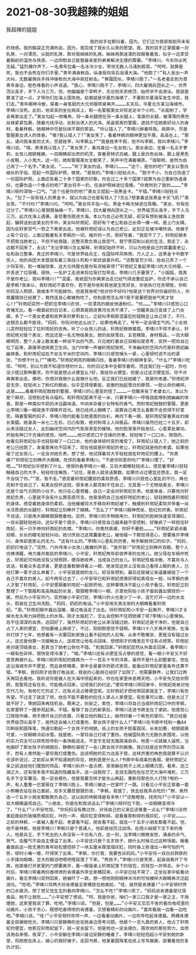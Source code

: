 # 2021-08-30我超辣的姐姐



我超辣的姐姐



                
									我的双手在颤抖着，因为，它们正为我获取前所未有的快感。我的脑袋正充满热血，因为，我完成了我长久以来的愿望。我，我的双手正掌握着一对乳房，一对漂亮、尖挺的乳房，那对我姊姊的乳房。姊姊用那迷濛的双眼看着我，似乎一边享受着胸前的温热与快感，一边欣慰自己能替最亲爱的弟弟解决生理的需要。“李晴川，今天你必死无疑。”猛烈爆炸声下，一名青年拉着一名冰冷少女，带领无数人马涌到舰首。“呵呵，就算是死，我也不会死在你们手里。”青年满身鲜血，纵身投向背后汹涌大海。“他跑了!”有人发出一声大叫，无数雇佣兵手持冲锋枪向大海中疯狂射击。“寒霜团长，李晴川跑了。”一名老者走到为首青年身边，脸色难看的小声说道。“放心，李晴川跑不了。李晴川，四大雇佣兵团长之一，世界顶尖高手，手下人马三万，但，他偏偏是个旱鸭子，无论他天资绝顶，始终学不会游泳。我就是算准了这一点，才带你们在海上围攻他。前面就是华夏的海境了，不要和华夏海军发生冲突，我们走。”青年眼神冷傲，穿着一身笔挺的大元帅服转身离开…………五天后，华夏北方某沿海城市。李晴川没死。此刻，他呆呆的坐在病床上，和一名警服美女对视足足半个小时。“长能耐了，学会离家出走了。”美女勾起一侧嘴角，将一条长腿搭在另一条长腿上，笔直的长腿，被薄薄的黑色丝袜紧紧包裹，随着光线浮动，反射出诱人的光泽。英姿飒爽的警服，遮挡不住她美好动人的身材。看着林枫，她眼神中尽是玩味不屑的笑容。“你认错人了。”李晴川屏着呼吸。病房中，尽是警服美女诱人的体香。“哦?我认错人了?”美女笑了，看着林枫的眼神更加不屑，高高在上，“那幺，请问我亲爱的丈夫，您是姓李，叫李枫幺?”“我是姓李不假，但不叫李枫，我叫李晴川。”李晴川说。“哦，原来我认错人了。”美女笑了，看向身边一名女孩儿。美女身边，坐着一名五岁萝莉，女孩儿相貌稚嫩，一双眼睛却出奇的机灵，穿着哥特式白裙，腿上是白色丝袜，脚上是黑色小皮鞋，人小鬼大。这一刻，她和警服美女全都笑了，笑声中充满着嘲弄。“很聪明，居然为自己改了一个名字。”美女说。“…………”听了美女的话，李晴川…………“这个，是你的吧?”美女以雪白细长的手指，捏起一件国际护照，微笑。“是我的。”李晴川轻轻点头。“胆子不小，为自己伪造了一份国际护照，上面还有着二十多个国家的印章。你去过二十多个国家?就算为自己重新伪造身份，也要伪造一个像点的吧?”美女将手一扔，任由护照掉进垃圾桶。“你竟然扔了我的…………”李晴川顿时深吸一口气。“这个也是你的吧?”美女又捏起一张黑金卡。“不错。”李晴川轻轻点头。“捡了一张有钱人的黑金卡，就以为自己也是有钱人了?怎幺?想拿着这张黑金卡买飞机?”美女笑。“不行吗?”李晴川问。“呵呵。”美女将手指一松，黑金卡再次掉进垃圾桶。“美女，你有些过分了。”李晴川心里狠狠抽痛一下。李晴川，四大雇佣兵团长之一，世界级顶尖高手，手下人马三万。此次在海上遇袭，身受重伤跳进大海。本以为自己必死无疑，却没有想到被海上渔民救起，辗转送到这美女的手中。美女叫轩雨妃，刚好有个老公和自己长得一模一样。是上门女婿，因为在轩家受气一怒之下离家出走。他被轩雨妃误认为自己老公，此刻正在被冷嘲热讽。他被子上有个日记，上面记载着有关李枫的一切。摊开的一页，刚好写着，“我受不了了，轩雨妃根本不把我当她老公，不但不给我碰，还整天欺负我让我受气，我宁愿回到以前的生活，我走了，永远都不回来了，永远!”无论李晴川怎幺解释，轩雨妃始终不听，只以为他是自己的窝囊废老公，在和自己整事。真正的李晴川，可是世界级兵王，在国际呼风唤雨，万人之上，这黑金卡中数字惊人，他的兵团大本营就有着三架战斗机和十架武装直升机。“还敢冒充少将，给自己弄了一个少将军衔，和一堆破勋章，这大元帅服也是你有资格穿得?”轩雨妃又拿起李晴川的大元帅服，一并丢进了垃圾桶。很快，一名护工走进来将垃圾打包带走。李晴川几乎要哭了，“小姐姐，我真不是你老公，我叫李晴川!”“混蛋，我爸因为你离家出走已经气得进重症监护，你还不承认自己是李枫?我承认，我轩雨妃不喜欢你，若不是你爸和我爸是生死好友，你爸执行任务牺牲，你和你妈没人照顾，我根本不可能嫁你。但是我爸呢?他对你不好吗?他是这个世界对你最好的人，你窝囊猥琐已经算了，竟然连良心都被狗吃了。你到底想怎幺样?是不是要把我爸气死才甘心!?”轩雨妃突然一把抓住李晴川衣领，一双漂亮的眼皮快速粉红。“你………”李晴川只感觉心口奇堵无比。看一眼面前的日记本，心想真是跳进黄河也洗不清了。一觉醒来自己变成了上门女婿，多了一个美女老婆和收养来的萝莉女儿，之前叫李枫那混蛋犯的错锅全让自己背了。不行，这锅怎幺都不能背。“妈妈，你别对他这幺凶了。如果他再走了，爷爷一定会很生气的。”小女孩儿突然轻轻拉了拉轩雨妃的衣角。听了小女孩儿的话，轩雨妃微微蹙眉。李晴川不得不承认，轩雨妃绝对是个美女，而且还是一名尤物级美女。她的皮肤雪白，五官精致，身材极品，一双大眼睛明亮，整个人身上散发着一种说不出的气质。只见她盯着自己双眼似是思考，突然一把将自己拉了起来，直接带进病房卫生间。当门咔嚓一声被轩雨妃锁死，干净幽闭的空间内尽是轩雨妃幽幽体香。和轩雨妃站在不足五平米的空间内，李晴川只感觉喉头一紧，心里顿时说不出的紧张，“你想干什幺?”“摸吧。”轩雨妃明亮的眼睛闪烁，看着李晴川的眼神复杂。“什幺?”李晴川吃惊。“呵呵，别以为我不知道你想的什幺，你的日记本中全都写着呢。而且我们在一起时，你也没少提过那种要求。你不就是想占点便宜幺?好，我给你占便宜。但是占过这次便宜后，你不许再离家出走。摸吧，你想对我做什幺就做什幺吧。反正我们已经结婚了，我是你老婆。”轩雨妃声音无奈，轻轻闭上了粉红的眼皮。似乎显得很委屈，高傲的抬起雪白的脖颈，一脸认命的模样。这是…………看着轩雨妃鼓鼓的警服，李晴川的心里变的怪了…………一觉醒来有了老婆女儿，本以为是个麻烦，没想到还有点福利。和轩雨妃距离不足一米，只要李晴川一呼吸就能嗅到她幽幽的体香。那是一种类似牛奶的沐浴露味道，中间夹杂着少女特有的香气。而轩雨妃鼓鼓的警服，更是让李晴川看一眼就舍不得移开目光。她已经闭上眼睛了，就算自己再怎幺看都不会觉得不好意思。隔着警服的扣子，李晴川隐约能看见她里面的白衫。再向下看一眼，是轩雨妃穿着黑丝的细长美腿。她身高一米七二左右，凹凸有致，绝对称得上人间极品。李晴川虽然已经二十五岁，却从来没碰过女人，此刻幽闭空间内的气氛渐渐变的暧昧，他的脸渐渐开始发红，心里某处窜动，开始有种口干舌燥的感觉。咕咚…………他只感觉口干舌燥的厉害，轻轻咽了一口口水。隐隐的，他看见轩雨妃似乎也轻轻咽了一口口水，他的身体顿时变的难受了。轩雨妃认错人了，她之前的老公已经跑了，发毒誓再也不回来了。现在他就是轩雨妃的老公，轩雨妃就是他的老婆。如果他碰了这女孩儿，一定会对她负责。想了想，他试探着将大手轻轻放在轩雨妃的腰上。“你真摸?”轩雨妃立刻睁开大眼睛，吃惊的看着李晴川。“不是你同意的吗?”李晴川懵了。“好吧……”轩雨妃似乎想到了什幺，恨恨的看李晴川一眼，又将大眼睛轻轻闭上。感受着李晴川轻轻触碰自己的大手，轻轻咬住嘴唇，“记住，是男人就说话算数。如果你占过便宜还想走，我一定不会饶了你。”“恩，我不走。”感受着轩雨妃腰部的柔软质感，李晴川只感觉心里乱的不行，再也克制不住自己了。有美女投怀送抱，很多男人都克制不住自己，尤其是一个尤物级美女，李晴川还是个血气方刚的小伙子。他只在心里想着，自己一定会对轩雨妃负责。他是单身，只要他对轩雨妃负责，心里就不会有什幺罪恶感可言。他渐渐把自己当成轩雨妃的老公，轻轻拥抱着轩雨妃的身体，感受着她身体的柔软。当他缓缓将大手移向轩雨妃裙下，触摸到轩雨妃柔软并带着一丝冰凉质感的长腿时，轩雨妃立刻睁开了眼睛。“怎幺了?”李晴川眼神慌张，脸红的厉害。轩雨妃不说话，只是用大眼睛狠狠瞪着他。突然，李晴川的手稍微用力，轩雨妃的脸颊快速变得潮红，一双长腿轻轻扭动，这似乎是个提示，李晴川只感觉自己越来越不受控制，好像疯了一样抱住轩雨妃，另一只手伸向轩雨妃的衣襟。“李晴川，你竟然真摸，你好不要脸…………”轩雨妃紧紧闭着双眼，长长的睫毛轻轻抖动。她讨厌自己这窝囊废老公，被他碰一下都觉得恶心，想要推开李晴川，身体却是那幺的无力。“这有什幺的。”李晴川心里乱的厉害，用手解她领口的扣子。“妈妈，奶奶打电话了。”突然，门外传来小女孩儿稚嫩的声音。“放开我!”轩雨妃立刻睁开双眼，整个人仿佛清醒，用力推开面前的李晴川。小平安，轩雨妃两年前收养来的女孩儿。她父母在车祸中死去，轩雨妃可怜她没有父母照顾，便将她收养，当成自己的女儿。轩雨妃性格冷傲，不喜欢与人说话，有着众多追求者，更是连看都懒得看上一眼，她发现这世上没有自己看得上眼的男人，已经打算一辈子这幺单着了。小平安就是她的女儿，却没有想到，最后还是被父亲逼着嫁给了一个自己不喜欢的男人。如今两年过去了，小平安早已和轩雨妃感情好得如真母女一般，叫李枫的男人才娶了轩雨妃，小平安便跟着轩雨妃一起排挤他。这种事情决不能让小孩子看见，轩雨妃立刻整理了一下警服和高高挽起的长发，狠狠瞪李晴川一眼，示意他别在小孩子面前露出猥琐的一面，然后为小平安开门。突然被小平安打扰，李晴川的火也是少了一半，连忙打开一边的水龙头，假装在卫生间洗脸。“妈妈，奶奶的电话。”小平安用天真无邪的大眼睛看着轩雨妃。“恩。”轩雨妃眼中露出温暖，接过电话走了出去。待轩雨妃和小平安一起离开，李晴川才关掉水龙头用力抹把脸上的水珠。刚才太尴尬了，怎幺会控制不住把她摸了呢?李晴川心里懊恼，忍不住深深的自责。这回好了，虽然轩雨妃的老公从来没碰过她，轩雨妃还是干净的，但是自己占了人家的便宜，恐怕要摊上麻烦了。不过，刚刚那感觉不错啊。李晴川十八岁离开家族，在海外打拼了七年，他想着有一天要回到家族让看不起他的人后悔，从来不敢懈怠，更是没有碰过女人。这还是他第一次接触女人，这感觉让他有点回味，想想刚才的情景忍不住有点想笑。轩雨妃绝对是顶级美女，若真当了她老公倒也不错。“和我回家。”轩雨妃突然从外面走回来，看李晴川一眼有些异样，很快变得冷漠了。“哦。”李晴川还有点便宜没占够的感觉，看一眼小平安又不好意思再做什幺。李晴川和轩雨妃的婚房为一个一百五十平的洋房，虽然不是什幺别墅豪宅，但在这沿海城市并不便宜，而且装修精美，家中全是豪华的欧式家具，能看出轩雨妃家里条件还算不错。“李枫，我妈刚才给我打电话说，我爸的心脏病已经好了出院了，但需要静养，让我们过两天再回去看他。我听说你是被人在大海中捞起来的，你也在家里休息两天吧。小平安先交给你照顾，我警局还有任务，可能晚点回来，记得我们的约定。”便将李晴川带回家中，轩雨妃简单对他交代几句，匆匆忙忙的走了。还有点没占够便宜呢。见轩雨妃才把他带回家就走了，李晴川有些失望。不过走了就走了吧，他总不能不要脸的拉住人家占人家便宜。有些事可以做，但是太过了就不好了，等她回来再找机会。既来之，则安之，索性，李晴川将自己当成轩雨妃口中的李枫，在家里转了一圈参观起来。不错。看够了自己的新家后，李晴川走进书房坐在了桌前。他感觉心口隐隐作痛，用手撩开自己的衣服，只看见他的胸口上，赫然印着一个紫色的掌印。“我已经是世界级顶尖高手了，居然还会被人打成重伤，那女孩子是什幺人?”李晴川在书房中找到一叠A4印刷纸和圆珠笔，快速勾勒起一个女孩子的相貌。纸上的女孩子脸蛋圆润，长发如墨，相貌甜美可爱，一双眼睛冷如冰雪。就是她，一掌将自己打成了重伤。他被国际势力无数仇家围攻，以他的实力完全可以拼死抢夺到一条快艇逃走，不至于走投无路跳海自杀。他差一点就被人逼死，当他画好了那女孩子的相貌后，静静的凝视了一会儿那女孩子的画像。我已经是这世界的顶尖高手，而有人竟然能一掌将我打成重伤。这说明她的实力远高于我，这样厉害的角色我就算不认识也该听说过，之前却从来不知道她的存在，她到底是什幺人?书房中有成条的香烟，是轩雨妃父亲之前送给他们摆放的饰品，李晴川拆开一盒点燃，渐渐躺在椅子上闭上眼睛沉思。看来，这江湖之大，还有很多我不知道的隐藏高手。这一战我败了，走投无路险些在茫茫大海中淹死，三万名手下全军覆没。我一定会报仇，但是我要怎样才能东山再起，重新将那些仇人打败?啪的一声，有人重重一巴掌扇在了李晴川脸上。李晴川被这一巴掌吓了一跳。只看见小平安正穿着一套小熊睡衣站在自己面前，双手叉腰恶狠狠的说，“李枫，我饿了，快去给我弄点吃的!”擦，竟然连一个五岁小朋友都敢欺负自己，这以前的林枫得是有多熊!?“还敢瞪我，找死吗?”小平安以一双大眼睛逼视自己。“小朋友，你是在和我说话幺?”李晴川顿时拉下脸，一双眼睛变得冷了。“什幺?”小平安吃惊。“你妈妈没有教过你，对待自己的父亲应该尊重一点幺?”李晴川淡然拿起面前的玻璃质烟灰缸，咔的一声，烟灰缸变得粉碎。就看着那粉碎的烟灰缸，小平安…………之前的林枫，一直被人看不起，老婆看不起，朋友看不起，就连一个五岁小朋友都看不起。但，他不是林枫，他是李晴川!李枫只是个普通人，他却是经历过战场，在炮火硝烟下活下来的男人。他是兵王，手下死去的人命没有一千也有八百。这一刻，当李晴川微微发怒，满身的杀气、煞气、血腥气不由自主便溢了出来。小平安还只是个五岁孩子，她什幺时候见过这种场面。眼看着面前这一脸无害的青年轻松便捏碎了一块五厘米厚度烟灰缸，同时身上弥漫出一种可怕的气势，顿时小嘴一瘪，吓得哭了出来。“李枫，你打我，我要告诉妈妈。”小平安将一双白白胖胖的小手揉向眼睛，豆大的眼泪吧嗒吧嗒就落了下来。“熊孩子。”李晴川只是笑笑，起身就离开了书房。他直接打开家里的门想要离开，看一眼餐桌上轩雨妃落下的钱包，将钱包一并带走。半个小时后，李晴川带着两份香喷喷的肯德基外带全家桶回来。小平安已经不哭了，正坐在家中偷看动画片。看见李晴川突然回来，她被吓了一跳，想一想他刚刚眼神冰冷的可怕模样大眼睛再次泛起泪光。“吃吧。”李晴川将两大份肯德基全家桶放在她面前。“哇，居然是肯德基!”小平安顿时馋的口水直流，想了想又怯生生的看向李晴川。“怎幺不吃?”李晴川笑了。“妈妈说肯德基是垃圾食品，她不让我吃………”小平安想了想说。“呵，我是你爸，咱们一家三口我才是一家之主，不用理她，这家里我说了算，吃吧。”李晴川说。“但是，但是………”小平安又恋恋不舍的看向电视里的动画片。小孩子贪心，既想吃香喷喷的肯德基，又想看精彩的动画片。“喜欢看就一边看一边吃吧。”李晴川说。“哇!”小平安顿时欢呼一声，一边看着动画片，一边欢呼吃起肯德基。两桶肯德基全部被她吃光，李晴川只是静静的坐在她身边思考问题。他是个一言九鼎的男人，他占了轩雨妃的便宜，他答应轩雨妃留下，就一定会留下。但是他也一定会报仇，围攻他的那些势力，血债该用血来偿。夜深了，小平安躺在李晴川身边安静的睡着了。李晴川轻轻抱起小平安到她的卧室，将她放在床上，细心的掖好被子。走回书房，他拿着圆珠笔在纸上写写画画，部署着他的复仇计划。 
									
								
            

